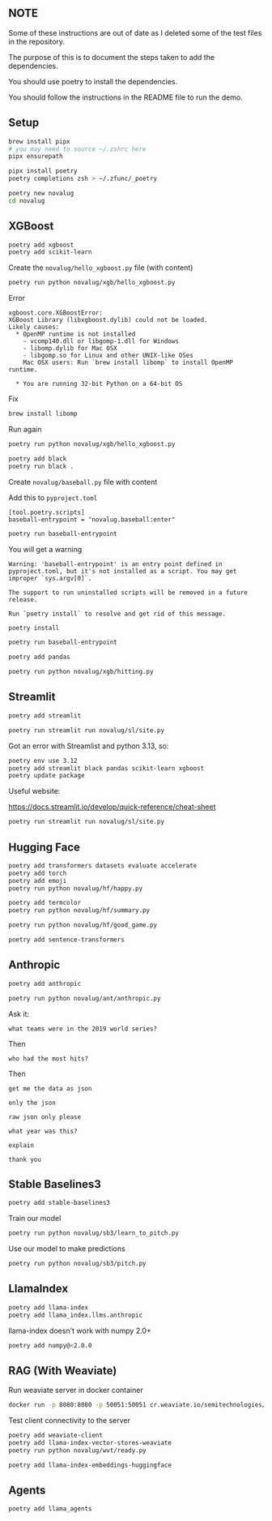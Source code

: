 ## NOTE

Some of these instructions are out of date as I deleted some of the test files in the repository.

The purpose of this is to document the steps taken to add the dependencies. 

You should use poetry to install the dependencies.

You should follow the instructions in the README file to run the demo.

## Setup

```bash
brew install pipx
# you may need to source ~/.zshrc here
pipx ensurepath

pipx install poetry
poetry completions zsh > ~/.zfunc/_poetry

poetry new novalug
cd novalug
```

## XGBoost

```bash
poetry add xgboost
poetry add scikit-learn
```

Create the `novalug/hello_xgboost.py` file (with content)

```bash
poetry run python novalug/xgb/hello_xgboost.py
```

Error

```
xgboost.core.XGBoostError: 
XGBoost Library (libxgboost.dylib) could not be loaded.
Likely causes:
  * OpenMP runtime is not installed
    - vcomp140.dll or libgomp-1.dll for Windows
    - libomp.dylib for Mac OSX
    - libgomp.so for Linux and other UNIX-like OSes
    Mac OSX users: Run `brew install libomp` to install OpenMP runtime.

  * You are running 32-bit Python on a 64-bit OS
```

Fix

```bash
brew install libomp
```

Run again

```bash
poetry run python novalug/xgb/hello_xgboost.py
```

```bash
poetry add black
poetry run black .
```

Create `novalug/baseball.py` file with content

Add this to `pyproject.toml`

```
[tool.poetry.scripts]
baseball-entrypoint = "novalug.baseball:enter"
```

```bash
poetry run baseball-entrypoint
```

You will get a warning

```
Warning: 'baseball-entrypoint' is an entry point defined in pyproject.toml, but it's not installed as a script. You may get improper `sys.argv[0]`.

The support to run uninstalled scripts will be removed in a future release.

Run `poetry install` to resolve and get rid of this message.
```

```bash
poetry install

poetry run baseball-entrypoint
```


```bash
poetry add pandas

poetry run python novalug/xgb/hitting.py
```

## Streamlit

```bash
poetry add streamlit

poetry run streamlit run novalug/sl/site.py
```

Got an error with Streamlist and python 3.13, so:

```bash
poetry env use 3.12
poetry add streamlit black pandas scikit-learn xgboost
poetry update package
```

Useful website:

https://docs.streamlit.io/develop/quick-reference/cheat-sheet

```bash
poetry run streamlit run novalug/sl/site.py
```


## Hugging Face

```bash
poetry add transformers datasets evaluate accelerate
poetry add torch
poetry add emoji
poetry run python novalug/hf/happy.py
```

```bash
poetry add termcolor
poetry run python novalug/hf/summary.py
```

```bash
poetry run python novalug/hf/good_game.py
```

```bash
poetry add sentence-transformers
```


## Anthropic

```bash
poetry add anthropic

poetry run python novalug/ant/anthropic.py
```

Ask it: 

```
what teams were in the 2019 world series?
```

Then

```
who had the most hits?
```

Then

```
get me the data as json
```

```
only the json
```

```
raw json only please
```

```
what year was this?
```

```
explain
```

```
thank you
```

## Stable Baselines3

```bash
poetry add stable-baselines3
```

Train our model
```bash
poetry run python novalug/sb3/learn_to_pitch.py
```

Use our model to make predictions

```bash
poetry run python novalug/sb3/pitch.py
```

## LlamaIndex

```bash
poetry add llama-index
poetry add llama_index.llms.anthropic
```

llama-index doesn't work with numpy 2.0+

```bash
poetry add numpy@<2.0.0
```

## RAG (With Weaviate)

Run weaviate server in docker container

```bash
docker run -p 8080:8080 -p 50051:50051 cr.weaviate.io/semitechnologies/weaviate:1.27.2
```

Test client connectivity to the server
```bash
poetry add weaviate-client
poetry add llama-index-vector-stores-weaviate
poetry run python novalug/wvt/ready.py
```

```bash
poetry add llama-index-embeddings-huggingface
```


## Agents

```bash
poetry add llama_agents
```
